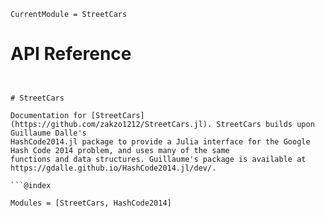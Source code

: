 ```@meta
CurrentModule = StreetCars
```

# API Reference

```@index

```

````@autodocs

# StreetCars

Documentation for [StreetCars](https://github.com/zakzo1212/StreetCars.jl). StreetCars builds upon Guillaume Dalle's
HashCode2014.jl package to provide a Julia interface for the Google Hash Code 2014 problem, and uses many of the same
functions and data structures. Guillaume's package is available at https://gdalle.github.io/HashCode2014.jl/dev/.

```@index
````

```@autodocs
Modules = [StreetCars, HashCode2014]
```
